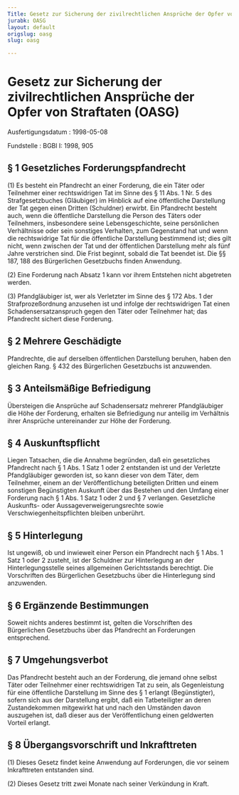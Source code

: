 ```yaml
---
Title: Gesetz zur Sicherung der zivilrechtlichen Ansprüche der Opfer von Straftaten
jurabk: OASG
layout: default
origslug: oasg
slug: oasg

---
```


# Gesetz zur Sicherung der zivilrechtlichen Ansprüche der Opfer von Straftaten (OASG)

Ausfertigungsdatum
:   1998-05-08

Fundstelle
:   BGBl I: 1998, 905



## § 1 Gesetzliches Forderungspfandrecht

(1) Es besteht ein Pfandrecht an einer Forderung, die ein Täter oder Teilnehmer einer rechtswidrigen Tat im Sinne des § 11 Abs. 1 Nr. 5 des Strafgesetzbuches (Gläubiger) im Hinblick auf eine öffentliche Darstellung der Tat gegen einen Dritten (Schuldner) erwirbt. Ein Pfandrecht besteht auch, wenn die öffentliche Darstellung die Person des Täters oder Teilnehmers, insbesondere seine Lebensgeschichte, seine persönlichen Verhältnisse oder sein sonstiges Verhalten, zum Gegenstand hat und wenn die rechtswidrige Tat für die öffentliche Darstellung bestimmend ist; dies gilt nicht, wenn zwischen der Tat und der öffentlichen Darstellung mehr als fünf Jahre verstrichen sind. Die Frist beginnt, sobald die Tat beendet ist. Die §§ 187, 188 des Bürgerlichen Gesetzbuchs finden Anwendung.

(2) Eine Forderung nach Absatz 1 kann vor ihrem Entstehen nicht abgetreten werden.

(3) Pfandgläubiger ist, wer als Verletzter im Sinne des § 172 Abs. 1 der Strafprozeßordnung anzusehen ist und infolge der rechtswidrigen Tat einen Schadensersatzanspruch gegen den Täter oder Teilnehmer hat; das Pfandrecht sichert diese Forderung.


## § 2 Mehrere Geschädigte

Pfandrechte, die auf derselben öffentlichen Darstellung beruhen, haben den gleichen Rang. § 432 des Bürgerlichen Gesetzbuchs ist anzuwenden.


## § 3 Anteilsmäßige Befriedigung

Übersteigen die Ansprüche auf Schadensersatz mehrerer Pfandgläubiger die Höhe der Forderung, erhalten sie Befriedigung nur anteilig im Verhältnis ihrer Ansprüche untereinander zur Höhe der Forderung.


## § 4 Auskunftspflicht

Liegen Tatsachen, die die Annahme begründen, daß ein gesetzliches Pfandrecht nach § 1 Abs. 1 Satz 1 oder 2 entstanden ist und der Verletzte Pfandgläubiger geworden ist, so kann dieser von dem Täter, dem Teilnehmer, einem an der Veröffentlichung beteiligten Dritten und einem sonstigen Begünstigten Auskunft über das Bestehen und den Umfang einer Forderung nach § 1 Abs. 1 Satz 1 oder 2 und § 7 verlangen. Gesetzliche Auskunfts- oder Aussageverweigerungsrechte sowie Verschwiegenheitspflichten bleiben unberührt.


## § 5 Hinterlegung

Ist ungewiß, ob und inwieweit einer Person ein Pfandrecht nach § 1 Abs. 1 Satz 1 oder 2 zusteht, ist der Schuldner zur Hinterlegung an der Hinterlegungsstelle seines allgemeinen Gerichtsstands berechtigt. Die Vorschriften des Bürgerlichen Gesetzbuchs über die Hinterlegung sind anzuwenden.


## § 6 Ergänzende Bestimmungen

Soweit nichts anderes bestimmt ist, gelten die Vorschriften des Bürgerlichen Gesetzbuchs über das Pfandrecht an Forderungen entsprechend.


## § 7 Umgehungsverbot

Das Pfandrecht besteht auch an der Forderung, die jemand ohne selbst Täter oder Teilnehmer einer rechtswidrigen Tat zu sein, als Gegenleistung für eine öffentliche Darstellung im Sinne des § 1 erlangt (Begünstigter), sofern sich aus der Darstellung ergibt, daß ein Tatbeteiligter an deren Zustandekommen mitgewirkt hat und nach den Umständen davon auszugehen ist, daß dieser aus der Veröffentlichung einen geldwerten Vorteil erlangt.


## § 8 Übergangsvorschrift und Inkrafttreten

(1) Dieses Gesetz findet keine Anwendung auf Forderungen, die vor seinem Inkrafttreten entstanden sind.

(2) Dieses Gesetz tritt zwei Monate nach seiner Verkündung in Kraft.


